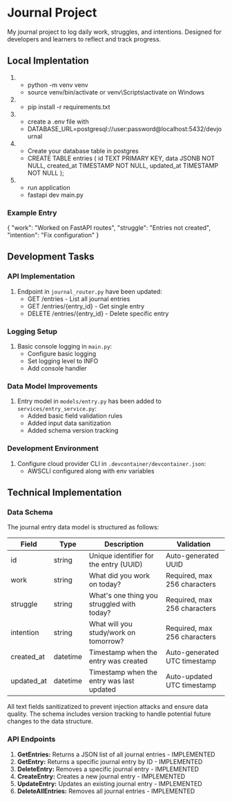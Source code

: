 # Journal Project

My journal project to log daily work, struggles, and intentions. 
Designed for developers and learners to reflect and track progress.

## Local Implentation
1.
   - python -m venv venv
   - source venv/bin/activate or venv\Scripts\activate on Windows
2.
   - pip install -r requirements.txt
3.
   - create a .env file with 
   - DATABASE_URL=postgresql://user:password@localhost:5432/devjournal
4.
   - Create your database table in postgres
   - CREATE TABLE entries (
    id TEXT PRIMARY KEY,
    data JSONB NOT NULL,
    created_at TIMESTAMP NOT NULL,
    updated_at TIMESTAMP NOT NULL
   );
5.
   - run application
   - fastapi dev main.py

### Example Entry
{
  "work": "Worked on FastAPI routes",
  "struggle": "Entries not created",
  "intention": "Fix configuration"
}

## Development Tasks

### API Implementation

1. Endpoint in `journal_router.py` have been updated:
   - GET /entries - List all journal entries
   - GET /entries/{entry_id} - Get single entry
   - DELETE /entries/{entry_id} - Delete specific entry

### Logging Setup

1. Basic console logging in `main.py`:
   - Configure basic logging
   - Set logging level to INFO
   - Add console handler

### Data Model Improvements

1. Entry model in `models/entry.py` has been added to `services/entry_service.py`:
   - Added basic field validation rules
   - Added input data sanitization
   - Added schema version tracking

### Development Environment

1. Configure cloud provider CLI in `.devcontainer/devcontainer.json`:
   - AWSCLI configured along with env variables

## Technical Implementation

### Data Schema

The journal entry data model is structured as follows:

| Field       | Type      | Description                                | Validation                   |
|-------------|-----------|--------------------------------------------|------------------------------|
| id          | string    | Unique identifier for the entry (UUID)     | Auto-generated UUID          |
| work        | string    | What did you work on today?                | Required, max 256 characters |
| struggle    | string    | What's one thing you struggled with today? | Required, max 256 characters |
| intention   | string    | What will you study/work on tomorrow?      | Required, max 256 characters |
| created_at  | datetime  | Timestamp when the entry was created       | Auto-generated UTC timestamp |
| updated_at  | datetime  | Timestamp when the entry was last updated  | Auto-updated UTC timestamp   |

All text fields sanitizatized to prevent injection attacks and ensure data quality. The schema includes version tracking to handle potential future changes to the data structure.

### API Endpoints

1. **GetEntries:** Returns a JSON list of all journal entries - IMPLEMENTED
2. **GetEntry:** Returns a specific journal entry by ID - IMPLEMENTED
3. **DeleteEntry:** Removes a specific journal entry - IMPLEMENTED
4. **CreateEntry:** Creates a new journal entry - IMPLEMENTED
5. **UpdateEntry:** Updates an existing journal entry - IMPLEMENTED
6. **DeleteAllEntries:** Removes all journal entries - IMPLEMENTED